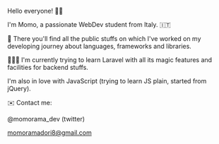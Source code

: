 Hello everyone! 🤟🏼

I'm Momo, a passionate WebDev student from Italy. 🇮🇹

🚀 There you'll find all the public stuffs on which I've worked  on  my developing journey about languages, frameworks and libraries.

🧑🏻‍💻 I'm currently trying to  learn Laravel with all its magic features and  facilities for backend stuffs.

I'm also in love with JavaScript (trying to learn JS plain, started from jQuery).

✉️ Contact me:

 @momorama_dev (twitter)

momoramadori8@gmail.com
